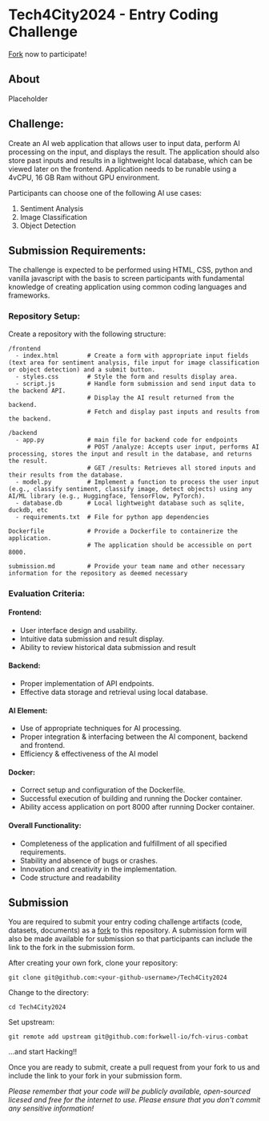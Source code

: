 # Tech4City2024 - Entry Coding Challenge
[Fork](https://docs.github.com/en/get-started/exploring-projects-on-github/contributing-to-a-project) now to participate!

## About
Placeholder

## Challenge:
Create an AI web application that allows user to input data, perform AI processing on the input, and displays the result. The application should also store past inputs and results in a lightweight local database, which can be viewed later on the frontend. Application needs to be runable using a 4vCPU, 16 GB Ram without GPU environment. 

Participants can choose one of the following AI use cases:
1. Sentiment Analysis
2. Image Classification
3. Object Detection

## Submission Requirements:
The challenge is expected to be performed using HTML, CSS, python and vanilla javascript with the basis to screen participants with fundamental knowledge of creating application using common coding languages and frameworks.  

### Repository Setup:
Create a repository with the following structure:
```
/frontend
  - index.html        # Create a form with appropriate input fields (text area for sentiment analysis, file input for image classification or object detection) and a submit button.
  - styles.css        # Style the form and results display area.
  - script.js         # Handle form submission and send input data to the backend API.
                      # Display the AI result returned from the backend.
                      # Fetch and display past inputs and results from the backend.

/backend
  - app.py            # main file for backend code for endpoints
                      # POST /analyze: Accepts user input, performs AI processing, stores the input and result in the database, and returns the result.
                      # GET /results: Retrieves all stored inputs and their results from the database.
  - model.py          # Implement a function to process the user input (e.g., classify sentiment, classify image, detect objects) using any AI/ML library (e.g., Huggingface, TensorFlow, PyTorch).
  - database.db       # Local lightweight database such as sqlite, duckdb, etc
  - requirements.txt  # File for python app dependencies

Dockerfile            # Provide a Dockerfile to containerize the application.
                      # The application should be accessible on port 8000.
                      
submission.md         # Provide your team name and other necessary information for the repository as deemed necessary
```

### Evaluation Criteria:
#### Frontend:
- User interface design and usability.
- Intuitive data submission and result display.
- Ability to review historical data submission and result

#### Backend:
- Proper implementation of API endpoints.
- Effective data storage and retrieval using local database.
  
#### AI Element:
- Use of appropriate techniques for AI processing.
- Proper integration & interfacing between the AI component, backend and frontend.
- Efficiency & effectiveness of the AI model

#### Docker:
- Correct setup and configuration of the Dockerfile.
- Successful execution of building and running the Docker container.
- Ability access application on port 8000 after running Docker container.

#### Overall Functionality:
- Completeness of the application and fulfillment of all specified requirements.
- Stability and absence of bugs or crashes.
- Innovation and creativity in the implementation.
- Code structure and readability

## Submission
You are required to submit your entry coding challenge artifacts (code, datasets, documents) as a [fork](https://docs.github.com/en/get-started/exploring-projects-on-github/contributing-to-a-project) to this repository. A submission form will also be made available for submission so that participants can include the link to the fork in the submission form.

After creating your own fork, clone your repository:
```
git clone git@github.com:<your-github-username>/Tech4City2024
```

Change to the directory:
```
cd Tech4City2024
```

Set upstream:
```
git remote add upstream git@github.com:forkwell-io/fch-virus-combat
```

...and start Hacking!!

Once you are ready to submit, create a pull request from your fork to us and include the link to your fork in your submission form.

*Please remember that your code will be publicly available, open-sourced licesed and free for the internet to use. Please ensure that you don't commit any sensitive information!*
